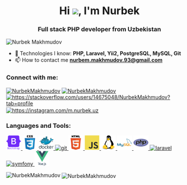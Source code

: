 <h1 align="center">Hi <img src="https://raw.githubusercontent.com/aemmadi/aemmadi/master/wave.gif" width="30px">, I'm Nurbek</h1>
<h3 align="center">Full stack PHP developer from Uzbekistan</h3>

<p align="left"> <img src="https://komarev.com/ghpvc/?username=NurbekMakhmudov&label=Profile%20views&color=0e75b6&style=flat" alt="Nurbek Makhmudov" /> </p>

- 🔭 Technologies I know: **PHP, Laravel, Yii2, PostgreSQL, MySQL, Git**
- 📫 How to contact me **nurbem.makhmudov.93@gmail.com**

<h3 align="left">Connect with me:</h3>
<p align="left">
<a href="https://t.me/NurbekMakhmudov" target="blank"><img align="center" src="https://telegram.org/img/favicon.ico" alt="NurbekMakhmudov" height="30" width="40" /></a>
<a href="https://linkedin.com/in/nurbek-makhmudov" target="blank"><img align="center" src="https://raw.githubusercontent.com/rahuldkjain/github-profile-readme-generator/master/src/images/icons/Social/linked-in-alt.svg" alt="NurbekMakhmudov" height="30" width="40" /></a>
<a href="https://stackoverflow.com/users/16655505/nurbek?tab=profile" target="blank">
  <img align="center" src="https://raw.githubusercontent.com/rahuldkjain/github-profile-readme-generator/master/src/images/icons/Social/stack-overflow.svg" alt="https://stackoverflow.com/users/14675048/NurbekMakhmudov?tab=profile" height="30" width="40" /></a>
<a href="https://www.instagram.com/m.nurbek.uz/" target="blank"><img align="center" src="https://raw.githubusercontent.com/rahuldkjain/github-profile-readme-generator/master/src/images/icons/Social/instagram.svg" alt="https://instagram.com/m.nurbek.uz" height="30" width="40" /></a>
</p>

<h3 align="left">Languages and Tools:</h3>
<p align="left"> <a href="https://getbootstrap.com" target="_blank" rel="noreferrer"> <img src="https://raw.githubusercontent.com/devicons/devicon/master/icons/bootstrap/bootstrap-plain-wordmark.svg" alt="bootstrap" width="40" height="40"/> </a> <a href="https://www.w3schools.com/css/" target="_blank" rel="noreferrer"> <img src="https://raw.githubusercontent.com/devicons/devicon/master/icons/css3/css3-original-wordmark.svg" alt="css3" width="40" height="40"/> </a> <a href="https://www.docker.com/" target="_blank" rel="noreferrer"> <img src="https://raw.githubusercontent.com/devicons/devicon/master/icons/docker/docker-original-wordmark.svg" alt="docker" width="40" height="40"/> </a> <a href="https://git-scm.com/" target="_blank" rel="noreferrer"> <img src="https://www.vectorlogo.zone/logos/git-scm/git-scm-icon.svg" alt="git" width="40" height="40"/> </a> <a href="https://www.w3.org/html/" target="_blank" rel="noreferrer"> <img src="https://raw.githubusercontent.com/devicons/devicon/master/icons/html5/html5-original-wordmark.svg" alt="html5" width="40" height="40"/> </a> <a href="https://developer.mozilla.org/en-US/docs/Web/JavaScript" target="_blank" rel="noreferrer"> <img src="https://raw.githubusercontent.com/devicons/devicon/master/icons/javascript/javascript-original.svg" alt="javascript" width="40" height="40"/> </a> <a href="https://www.linux.org/" target="_blank" rel="noreferrer"> <img src="https://raw.githubusercontent.com/devicons/devicon/master/icons/linux/linux-original.svg" alt="linux" width="40" height="40"/> </a> <a href="https://www.mysql.com/" target="_blank" rel="noreferrer"> <img src="https://raw.githubusercontent.com/devicons/devicon/master/icons/mysql/mysql-original-wordmark.svg" alt="mysql" width="40" height="40"/> </a> <a href="https://www.php.net" target="_blank" rel="noreferrer"> <img src="https://raw.githubusercontent.com/devicons/devicon/master/icons/php/php-original.svg" alt="php" width="40" height="40"/> </a> <a href="https://laravel.com/" target="_blank" rel="noreferrer"> <img src="https://raw.githubusercontent.com/laravel/art/master/logo-lockup/5%20SVG/2%20CMYK/1%20Full%20Color/laravel-logolockup-cmyk-red.svg" alt="laravel" width="40" height="40"/> </a> <a href="https://symfony.com" target="_blank" rel="noreferrer"> <img src="https://symfony.com/logos/symfony_black_03.svg" alt="symfony" width="40" height="40"/> </a> <a href="https://vuejs.org/" target="_blank" rel="noreferrer"> <img src="https://raw.githubusercontent.com/devicons/devicon/master/icons/vuejs/vuejs-original-wordmark.svg" alt="vuejs" width="40" height="40"/> </a> </p>

<p><img align="left" src="https://github-readme-stats.vercel.app/api/top-langs?username=NurbekMakhmudov&show_icons=true&locale=en&layout=compact" alt="NurbekMakhmudov" /></p>

<p>&nbsp;<img align="center" src="https://github-readme-stats.vercel.app/api?username=NurbekMakhmudov&show_icons=true&locale=en" alt="NurbekMakhmudov" /></p>

